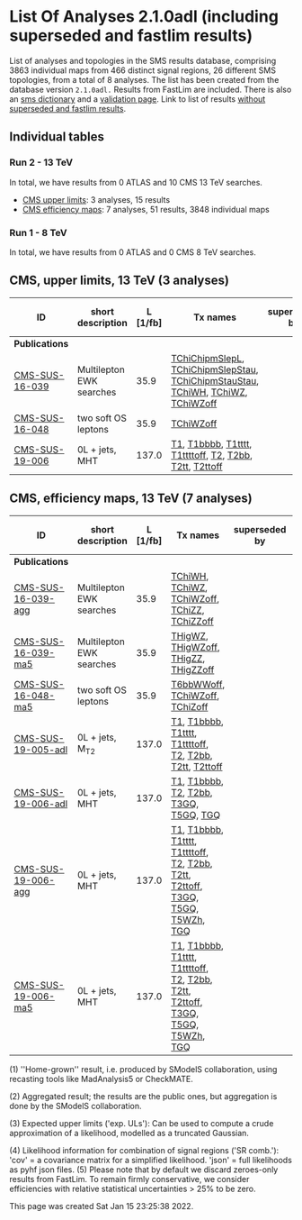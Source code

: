 # List Of Analyses 2.1.0adl (including superseded and fastlim results)
List of analyses and topologies in the SMS results database, comprising 3863 individual maps from 466 distinct signal regions, 26 different SMS topologies, from a total of 8 analyses.
The list has been created from the database version `2.1.0adl.`
Results from FastLim are included. There is also an  [sms dictionary](SmsDictionary210adl) and a [validation page](Validation210adl).
Link to list of results [without superseded and fastlim results](ListOfAnalyses210adl).

## Individual tables

### Run 2 - 13 TeV
In total, we have results from 0 ATLAS and 10 CMS 13 TeV searches.
 * [CMS upper limits](#CMSupperlimits13): 3  analyses, 15 results
 * [CMS efficiency maps](#CMSefficiencymaps13): 7  analyses, 51 results, 3848 individual maps

### Run 1 - 8 TeV
In total, we have results from 0 ATLAS and 0 CMS 8 TeV searches.

<a name="CMSupperlimits13"></a>
## CMS, upper limits, 13 TeV (3 analyses)

| **ID** | **short description** | **L [1/fb]** | **Tx names** | **superseded by** | **exp. ULs [(3)](#A3)** |
|--------|-----------------------|--------------|--------------|-------------------|-------------------------|
| **Publications** | | | | | |
| [CMS-SUS-16-039](http://cms-results.web.cern.ch/cms-results/public-results/publications/SUS-16-039/index.html)<a name="CMS-SUS-16-039"></a> | Multilepton EWK searches | 35.9 | [TChiChipmSlepL](SmsDictionary210adl+superseded#TChiChipmSlepL), [TChiChipmSlepStau](SmsDictionary210adl+superseded#TChiChipmSlepStau), [TChiChipmStauStau](SmsDictionary210adl+superseded#TChiChipmStauStau), [TChiWH](SmsDictionary210adl+superseded#TChiWH), [TChiWZ](SmsDictionary210adl+superseded#TChiWZ), [TChiWZoff](SmsDictionary210adl+superseded#TChiWZoff) | |  |
| [CMS-SUS-16-048](http://cms-results.web.cern.ch/cms-results/public-results/publications/SUS-16-048/index.html)<a name="CMS-SUS-16-048"></a> | two soft OS leptons | 35.9 | [TChiWZoff](SmsDictionary210adl+superseded#TChiWZoff) | |  |
| [CMS-SUS-19-006](http://cms-results.web.cern.ch/cms-results/public-results/publications/SUS-19-006/index.html)<a name="CMS-SUS-19-006"></a> | 0L + jets, MHT | 137.0 | [T1](SmsDictionary210adl+superseded#T1), [T1bbbb](SmsDictionary210adl+superseded#T1bbbb), [T1tttt](SmsDictionary210adl+superseded#T1tttt), [T1ttttoff](SmsDictionary210adl+superseded#T1ttttoff), [T2](SmsDictionary210adl+superseded#T2), [T2bb](SmsDictionary210adl+superseded#T2bb), [T2tt](SmsDictionary210adl+superseded#T2tt), [T2ttoff](SmsDictionary210adl+superseded#T2ttoff) | | &#10004; |

<a name="CMSefficiencymaps13"></a>
## CMS, efficiency maps, 13 TeV (7 analyses)

| **ID** | **short description** | **L [1/fb]** | **Tx names** | **superseded by** | **SR comb. [(4)](#A4)** |
|--------|-----------------------|--------------|--------------|-------------------|-------------------------|
| **Publications** | | | | | |
| [CMS-SUS-16-039-agg](http://cms-results.web.cern.ch/cms-results/public-results/publications/SUS-16-039/index.html)<a name="CMS-SUS-16-039-agg-eff"></a> | Multilepton EWK searches | 35.9 | [TChiWH](SmsDictionary210adl+superseded#TChiWH), [TChiWZ](SmsDictionary210adl+superseded#TChiWZ), [TChiWZoff](SmsDictionary210adl+superseded#TChiWZoff), [TChiZZ](SmsDictionary210adl+superseded#TChiZZ), [TChiZZoff](SmsDictionary210adl+superseded#TChiZZoff) | | cov. |
| [CMS-SUS-16-039-ma5](http://cms-results.web.cern.ch/cms-results/public-results/publications/SUS-16-039/index.html)<a name="CMS-SUS-16-039-ma5-eff"></a> | Multilepton EWK searches | 35.9 | [THigWZ](SmsDictionary210adl+superseded#THigWZ), [THigWZoff](SmsDictionary210adl+superseded#THigWZoff), [THigZZ](SmsDictionary210adl+superseded#THigZZ), [THigZZoff](SmsDictionary210adl+superseded#THigZZoff) | | cov. |
| [CMS-SUS-16-048-ma5](http://cms-results.web.cern.ch/cms-results/public-results/publications/SUS-16-048/index.html)<a name="CMS-SUS-16-048-ma5-eff"></a> | two soft OS leptons | 35.9 | [T6bbWWoff](SmsDictionary210adl+superseded#T6bbWWoff), [TChiWZoff](SmsDictionary210adl+superseded#TChiWZoff), [TChiZoff](SmsDictionary210adl+superseded#TChiZoff) | | cov. |
| [CMS-SUS-19-005-adl](http://cms-results.web.cern.ch/cms-results/public-results/publications/SUS-19-005/index.html)<a name="CMS-SUS-19-005-adl-eff"></a> | 0L + jets, M<sub>T2</sub> | 137.0 | [T1](SmsDictionary210adl+superseded#T1), [T1bbbb](SmsDictionary210adl+superseded#T1bbbb), [T1tttt](SmsDictionary210adl+superseded#T1tttt), [T1ttttoff](SmsDictionary210adl+superseded#T1ttttoff), [T2](SmsDictionary210adl+superseded#T2), [T2bb](SmsDictionary210adl+superseded#T2bb), [T2tt](SmsDictionary210adl+superseded#T2tt), [T2ttoff](SmsDictionary210adl+superseded#T2ttoff) | |  |
| [CMS-SUS-19-006-adl](http://cms-results.web.cern.ch/cms-results/public-results/publications/SUS-19-006/index.html)<a name="CMS-SUS-19-006-adl-eff"></a> | 0L + jets, MHT | 137.0 | [T1](SmsDictionary210adl+superseded#T1), [T1bbbb](SmsDictionary210adl+superseded#T1bbbb), [T2](SmsDictionary210adl+superseded#T2), [T2bb](SmsDictionary210adl+superseded#T2bb), [T3GQ](SmsDictionary210adl+superseded#T3GQ), [T5GQ](SmsDictionary210adl+superseded#T5GQ), [TGQ](SmsDictionary210adl+superseded#TGQ) | |  |
| [CMS-SUS-19-006-agg](http://cms-results.web.cern.ch/cms-results/public-results/publications/SUS-19-006/index.html)<a name="CMS-SUS-19-006-agg-eff"></a> | 0L + jets, MHT | 137.0 | [T1](SmsDictionary210adl+superseded#T1), [T1bbbb](SmsDictionary210adl+superseded#T1bbbb), [T1tttt](SmsDictionary210adl+superseded#T1tttt), [T1ttttoff](SmsDictionary210adl+superseded#T1ttttoff), [T2](SmsDictionary210adl+superseded#T2), [T2bb](SmsDictionary210adl+superseded#T2bb), [T2tt](SmsDictionary210adl+superseded#T2tt), [T2ttoff](SmsDictionary210adl+superseded#T2ttoff), [T3GQ](SmsDictionary210adl+superseded#T3GQ), [T5GQ](SmsDictionary210adl+superseded#T5GQ), [T5WZh](SmsDictionary210adl+superseded#T5WZh), [TGQ](SmsDictionary210adl+superseded#TGQ) | | cov. |
| [CMS-SUS-19-006-ma5](http://cms-results.web.cern.ch/cms-results/public-results/publications/SUS-19-006/index.html)<a name="CMS-SUS-19-006-ma5-eff"></a> | 0L + jets, MHT | 137.0 | [T1](SmsDictionary210adl+superseded#T1), [T1bbbb](SmsDictionary210adl+superseded#T1bbbb), [T1tttt](SmsDictionary210adl+superseded#T1tttt), [T1ttttoff](SmsDictionary210adl+superseded#T1ttttoff), [T2](SmsDictionary210adl+superseded#T2), [T2bb](SmsDictionary210adl+superseded#T2bb), [T2tt](SmsDictionary210adl+superseded#T2tt), [T2ttoff](SmsDictionary210adl+superseded#T2ttoff), [T3GQ](SmsDictionary210adl+superseded#T3GQ), [T5GQ](SmsDictionary210adl+superseded#T5GQ), [T5WZh](SmsDictionary210adl+superseded#T5WZh), [TGQ](SmsDictionary210adl+superseded#TGQ) | | cov. |


<a name='A1'>(1)</a> ''Home-grown'' result, i.e. produced by SModelS collaboration, using recasting tools like MadAnalysis5 or CheckMATE.

<a name='A2'>(2)</a> Aggregated result; the results are the public ones, but aggregation is done by the SModelS collaboration.

<a name='A3'>(3)</a> Expected upper limits ('exp. ULs'): Can be used to compute a crude approximation of a likelihood, modelled as a truncated Gaussian.

<a name='A4'>(4)</a> Likelihood information for combination of signal regions ('SR comb.'): 'cov' = a covariance matrix for a simplified likelihood. 'json' = full likelihoods as pyhf json files.
<a name='A5'>(5)</a> Please note that by default we discard zeroes-only results from FastLim. To remain firmly conservative, we consider efficiencies with relative statistical uncertainties > 25% to be zero.


This page was created Sat Jan 15 23:25:38 2022.
